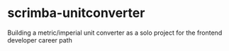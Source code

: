 # scrimba-unitconverter
Building a metric/imperial unit converter as a solo project for the frontend developer career path
